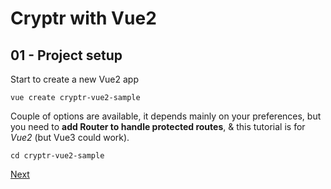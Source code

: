 # Cryptr with Vue2

## 01 - Project setup

Start to create a new Vue2 app

```
vue create cryptr-vue2-sample
```

Couple of options are available, it depends mainly on your preferences, but you need to **add Router to handle protected routes**, & this tutorial is for *Vue2* (but Vue3 could work).

```
cd cryptr-vue2-sample
```

[Next](https://github.com/cryptr-examples/cryptr-vue2-sample/tree/02-add-cryptr-sdk)